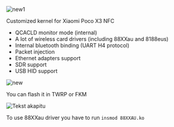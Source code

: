 ![new1](https://github.com/cr4sh-me/android_kernel_xiaomi_surya/assets/111238843/02225ea2-0e16-4b55-a12f-6b18302557ef)

Customized kernel for Xiaomi Poco X3 NFC

- QCACLD monitor mode (internal)
- A lot of wireless card drivers (including 88XXau and 8188eus)
- Internal bluetooth binding (UART H4 protocol)
- Packet injection
- Ethernet adapters support
- SDR support
- USB HID support

![new](https://github.com/cr4sh-me/android_kernel_xiaomi_surya/assets/111238843/5c92ab6f-33e1-49fc-abfc-46fedf23b3c6)

You can flash it in TWRP or FKM

![Tekst akapitu](https://github.com/cr4sh-me/android_kernel_xiaomi_surya/assets/111238843/bbd30332-4c9e-4ff9-b247-21da8366b763)

To use 88XXau driver you have to run `insmod 88XXAU.ko`
